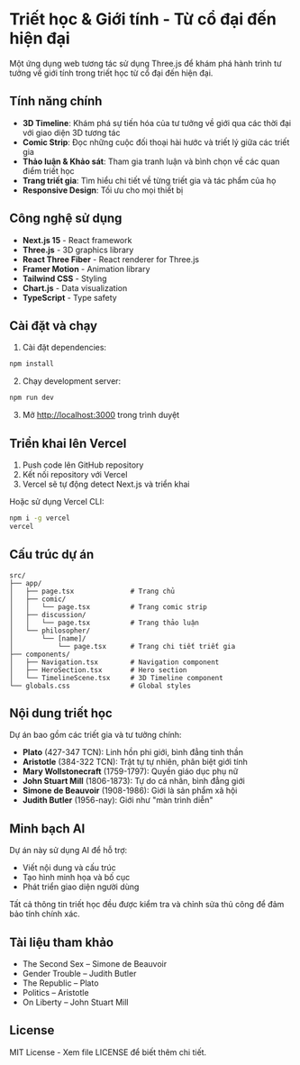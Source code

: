 # Triết học & Giới tính - Từ cổ đại đến hiện đại

Một ứng dụng web tương tác sử dụng Three.js để khám phá hành trình tư tưởng về giới tính trong triết học từ cổ đại đến hiện đại.

## Tính năng chính

- **3D Timeline**: Khám phá sự tiến hóa của tư tưởng về giới qua các thời đại với giao diện 3D tương tác
- **Comic Strip**: Đọc những cuộc đối thoại hài hước và triết lý giữa các triết gia
- **Thảo luận & Khảo sát**: Tham gia tranh luận và bình chọn về các quan điểm triết học
- **Trang triết gia**: Tìm hiểu chi tiết về từng triết gia và tác phẩm của họ
- **Responsive Design**: Tối ưu cho mọi thiết bị

## Công nghệ sử dụng

- **Next.js 15** - React framework
- **Three.js** - 3D graphics library
- **React Three Fiber** - React renderer for Three.js
- **Framer Motion** - Animation library
- **Tailwind CSS** - Styling
- **Chart.js** - Data visualization
- **TypeScript** - Type safety

## Cài đặt và chạy

1. Cài đặt dependencies:

```bash
npm install
```

2. Chạy development server:

```bash
npm run dev
```

3. Mở [http://localhost:3000](http://localhost:3000) trong trình duyệt

## Triển khai lên Vercel

1. Push code lên GitHub repository
2. Kết nối repository với Vercel
3. Vercel sẽ tự động detect Next.js và triển khai

Hoặc sử dụng Vercel CLI:

```bash
npm i -g vercel
vercel
```

## Cấu trúc dự án

```
src/
├── app/
│   ├── page.tsx              # Trang chủ
│   ├── comic/
│   │   └── page.tsx          # Trang comic strip
│   ├── discussion/
│   │   └── page.tsx          # Trang thảo luận
│   └── philosopher/
│       └── [name]/
│           └── page.tsx      # Trang chi tiết triết gia
├── components/
│   ├── Navigation.tsx        # Navigation component
│   ├── HeroSection.tsx       # Hero section
│   └── TimelineScene.tsx     # 3D Timeline component
└── globals.css               # Global styles
```

## Nội dung triết học

Dự án bao gồm các triết gia và tư tưởng chính:

- **Plato** (427-347 TCN): Linh hồn phi giới, bình đẳng tinh thần
- **Aristotle** (384-322 TCN): Trật tự tự nhiên, phân biệt giới tính
- **Mary Wollstonecraft** (1759-1797): Quyền giáo dục phụ nữ
- **John Stuart Mill** (1806-1873): Tự do cá nhân, bình đẳng giới
- **Simone de Beauvoir** (1908-1986): Giới là sản phẩm xã hội
- **Judith Butler** (1956-nay): Giới như "màn trình diễn"

## Minh bạch AI

Dự án này sử dụng AI để hỗ trợ:

- Viết nội dung và cấu trúc
- Tạo hình minh họa và bố cục
- Phát triển giao diện người dùng

Tất cả thông tin triết học đều được kiểm tra và chỉnh sửa thủ công để đảm bảo tính chính xác.

## Tài liệu tham khảo

- The Second Sex – Simone de Beauvoir
- Gender Trouble – Judith Butler
- The Republic – Plato
- Politics – Aristotle
- On Liberty – John Stuart Mill

## License

MIT License - Xem file LICENSE để biết thêm chi tiết.
